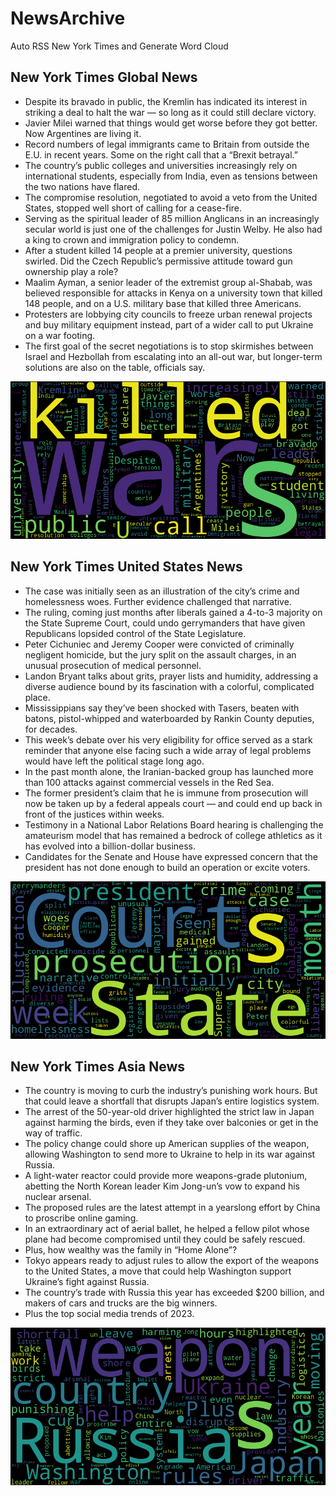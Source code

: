 # NewsArchive
Auto RSS New York Times and Generate Word Cloud

## New York Times Global News
* Despite its bravado in public, the Kremlin has indicated its interest in striking a deal to halt the war — so long as it could still declare victory.
* Javier Milei warned that things would get worse before they got better. Now Argentines are living it.
* Record numbers of legal immigrants came to Britain from outside the E.U. in recent years. Some on the right call that a “Brexit betrayal.”
* The country’s public colleges and universities increasingly rely on international students, especially from India, even as tensions between the two nations have flared.
* The compromise resolution, negotiated to avoid a veto from the United States, stopped well short of calling for a cease-fire.
* Serving as the spiritual leader of 85 million Anglicans in an increasingly secular world is just one of the challenges for Justin Welby. He also had a king to crown and immigration policy to condemn.
* After a student killed 14 people at a premier university, questions swirled. Did the Czech Republic’s permissive attitude toward gun ownership play a role?
* Maalim Ayman, a senior leader of the extremist group al-Shabab, was believed responsible for attacks in Kenya on a university town that killed 148 people, and on a U.S. military base that killed three Americans.
* Protesters are lobbying city councils to freeze urban renewal projects and buy military equipment instead, part of a wider call to put Ukraine on a war footing.
* The first goal of the secret negotiations is to stop skirmishes between Israel and Hezbollah from escalating into an all-out war, but longer-term solutions are also on the table, officials say.

![Global](./global.png)
## New York Times United States News
* The case was initially seen as an illustration of the city’s crime and homelessness woes. Further evidence challenged that narrative.
* The ruling, coming just months after liberals gained a 4-to-3 majority on the State Supreme Court, could undo gerrymanders that have given Republicans lopsided control of the State Legislature.
* Peter Cichuniec and Jeremy Cooper were convicted of criminally negligent homicide, but the jury split on the assault charges, in an unusual prosecution of medical personnel.
* Landon Bryant talks about grits, prayer lists and humidity, addressing a diverse audience bound by its fascination with a colorful, complicated place.
* Mississippians say they’ve been shocked with Tasers, beaten with batons, pistol-whipped and waterboarded by Rankin County deputies, for decades.
* This week’s debate over his very eligibility for office served as a stark reminder that anyone else facing such a wide array of legal problems would have left the political stage long ago.
* In the past month alone, the Iranian-backed group has launched more than 100 attacks against commercial vessels in the Red Sea.
* The former president’s claim that he is immune from prosecution will now be taken up by a federal appeals court — and could end up back in front of the justices within weeks.
* Testimony in a National Labor Relations Board hearing is challenging the amateurism model that has remained a bedrock of college athletics as it has evolved into a billion-dollar business.
* Candidates for the Senate and House have expressed concern that the president has not done enough to build an operation or excite voters.

![US](./usnews.png)
## New York Times Asia News
* The country is moving to curb the industry’s punishing work hours. But that could leave a shortfall that disrupts Japan’s entire logistics system.
* The arrest of the 50-year-old driver highlighted the strict law in Japan against harming the birds, even if they take over balconies or get in the way of traffic.
* The policy change could shore up American supplies of the weapon, allowing Washington to send more to Ukraine to help in its war against Russia.
* ​A light-water reactor could provide more weapons-grade plutonium, abetting the North Korean leader Kim Jong-un’s vow to expand his nuclear arsenal.
* The proposed rules are the latest attempt in a yearslong effort by China to proscribe online gaming.
* In an extraordinary act of aerial ballet, he helped a fellow pilot whose plane had become compromised until they could be safely rescued.
* Plus, how wealthy was the family in “Home Alone”?
* Tokyo appears ready to adjust rules to allow the export of the weapons to the United States, a move that could help Washington support Ukraine’s fight against Russia.
* The country’s trade with Russia this year has exceeded $200 billion, and makers of cars and trucks are the big winners.
* Plus the top social media trends of 2023.

![Asian](./asian.png)
